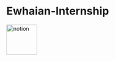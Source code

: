 # Ewhaian-Internship

[<img src='https://cdn.jsdelivr.net/npm/simple-icons@3.0.1/icons/notion.svg' alt='notion' height='80'>](https://ewhaianweb.notion.site/2024-1-0b9c65816c694d35bd36d8000f41a8b2)
